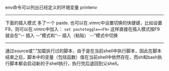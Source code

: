 env命令可以列出已经定义的环境变量
printenv
*****
下面的插入模式 多了一个 paste.
也可以在.vimrc中设置切换的快捷键，比如设置F9，则可以在.vimrc中加入：
`set pastetoggle=<F9>`
这样直接在插入模式按F9就会在“-- 插入 --”模式和“-- 插入（粘贴） --”模式中切换
*****
通过source或"."加载执行过的脚本，由于是在当前shell中执行脚本，因此在脚本结束之后，脚本中的变量（包括函数）值在当前shell中依然存在，而sh和bash执行脚本都会启动新的子shell执行，执行完后退回到父shell。

